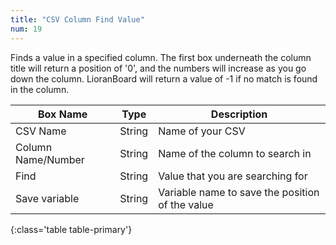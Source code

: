 ```yaml
---
title: "CSV Column Find Value"
num: 19
---
```


Finds a value in a specified column. The first box underneath the column title will return a position of '0', and the numbers will increase as you go down the column.
LioranBoard will return a value of -1 if no match is found in the column.

| Box Name | Type | Description | 
|-------|--------|--------
|CSV Name|String|Name of your CSV
|Column Name/Number|String|Name of the column to search in
|Find|String|Value that you are searching for
|Save variable|String|Variable name to save the position of the value
{:class='table table-primary'}









